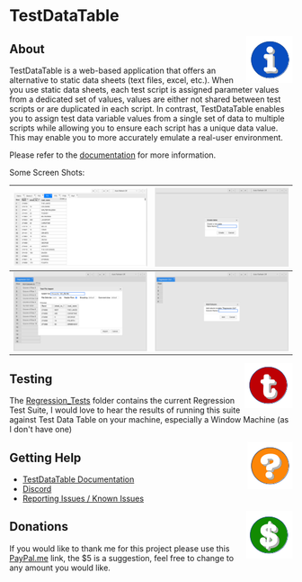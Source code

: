 
# TestDataTable

<img align="right" src="Doc/Images/Icon_Information.png">

## About

TestDataTable is a web-based application that offers an alternative to static data sheets (text files, excel, etc.). When you use static data sheets, each test script is assigned parameter values from a dedicated set of values, values are either  not shared between test scripts or are duplicated in each script. In contrast, TestDataTable enables you to assign test data variable values from a single set of data to multiple scripts while allowing you to ensure each script has a unique data value. This may enable you to more accurately emulate a real-user environment.

Please refer to the [documentation](Doc/Index.md) for more information.

Some Screen Shots:

|![Main Page In Use](Doc/Images/v0.2.0-MainPageInUseBig.png)|![Create Table](Doc/Images/v0.2.0-CreateTable.png)|
|---|---|
|![Import File](Doc/Images/v0.2.0-ImportSelectFile.png)|![Add Column](Doc/Images/v0.2.0-AddColumn.png)|


<img align="right" src="Doc/Images/Icon_Testing.png">

## Testing

The [Regression_Tests](Regression_Tests) folder contains the current Regression Test Suite, I would love to hear the results of running this suite against Test Data Table on your machine, especially a Window Machine (as I don't have one)


<img align="right" src="Doc/Images/Icon_Help.png">

## Getting Help

- [TestDataTable Documentation](Doc/Index.md)
- [Discord](https://discord.gg/5wYA6K)
- [Reporting Issues / Known Issues](/damies13/TestDataTable/issues)

<img align="right" src="Doc/Images/Icon_Donate.png">

## Donations

If you would like to thank me for this project please use this [PayPal.me](https://paypal.me/damies13/5) link, the $5 is a suggestion, feel free to change to any amount you would like.

<!-- If you do make a donation and would like me to prioritise a feature / issue send me a [quick message](mailto:damies13+TestDataTable@gmail.com) and let me know. -->
